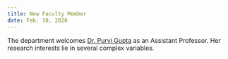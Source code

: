 ```yaml
---
title: New Faculty Member
date: Feb. 10, 2020 
---
```


The department welcomes [Dr. Purvi Gupta](https://math.iisc.ac.in/~purvigupta/) as an Assistant Professor. Her research interests lie in several complex variables.
